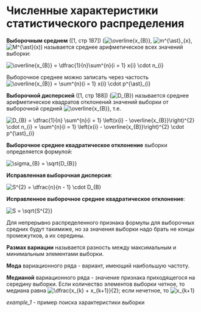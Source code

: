 # Численные характеристики статистического распределения

**Выборочным среднем** ([1, стр 187]) (![\overline{x_{B}}](https://render.githubusercontent.com/render/math?math=%5Coverline%7Bx_%7BB%7D%7D), ![m^{\ast}_{x}](https://render.githubusercontent.com/render/math?math=m%5E%7B%5Cast%7D_%7Bx%7D), ![M^{\ast}(x)](https://render.githubusercontent.com/render/math?math=M%5E%7B%5Cast%7D(x))) называется среднее арифметическое всех значений выборки:

![\overline{x_{B}} = \dfrac{1}{n}\sum^{n}_{i = 1} x_{i} \cdot n_{i}](https://render.githubusercontent.com/render/math?math=%5Coverline%7Bx_%7BB%7D%7D%20%3D%20%5Cdfrac%7B1%7D%7Bn%7D%5Csum%5E%7Bn%7D_%7Bi%20%3D%201%7D%20x_%7Bi%7D%20%5Ccdot%20n_%7Bi%7D)

Выборочное среднее можно записать через частость ![\overline{x_{B}} = \sum^{n}_{i = 1} x_{i} \cdot p^{\ast}_{i}](https://render.githubusercontent.com/render/math?math=%5Coverline%7Bx_%7BB%7D%7D%20%3D%20%5Csum%5E%7Bn%7D_%7Bi%20%3D%201%7D%20x_%7Bi%7D%20%5Ccdot%20p%5E%7B%5Cast%7D_%7Bi%7D)

**Выборочной дисперсией** ([1, стр 188]) (![D_{B}](https://render.githubusercontent.com/render/math?math=D_%7BB%7D)) называется среднее арифметическое квадратов отклонений значений выборки от выборочной средней ![\overline{x_{B}}](https://render.githubusercontent.com/render/math?math=%5Coverline%7Bx_%7BB%7D%7D), т.е.

![D_{B} = \dfrac{1}{n} \sum^{n}_{i = 1} \left(x_{i} - \overline{x_{B}}\right)^{2} \cdot n_{i} = \sum^{n}_{i = 1} \left(x_{i} - \overline{x_{B}}\right)^{2} \cdot p^{\ast}_{i}](https://render.githubusercontent.com/render/math?math=D_%7BB%7D%20%3D%20%5Cdfrac%7B1%7D%7Bn%7D%20%5Csum%5E%7Bn%7D_%7Bi%20%3D%201%7D%20%5Cleft(x_%7Bi%7D%20-%20%5Coverline%7Bx_%7BB%7D%7D%5Cright)%5E%7B2%7D%20%5Ccdot%20n_%7Bi%7D%20%3D%20%5Csum%5E%7Bn%7D_%7Bi%20%3D%201%7D%20%5Cleft(x_%7Bi%7D%20-%20%5Coverline%7Bx_%7BB%7D%7D%5Cright)%5E%7B2%7D%20%5Ccdot%20p%5E%7B%5Cast%7D_%7Bi%7D%20)

**Выборочное среднее квадратическое отклонение** выборки определяется формулой:

![\sigma_{B} = \sqrt{D_{B}}](https://render.githubusercontent.com/render/math?math=%5Csigma_%7BB%7D%20%3D%20%5Csqrt%7BD_%7BB%7D%7D%20)

**Исправленная выборочная дисперсия**:

![S^{2} = \dfrac{n}{n - 1} \cdot D_{B}](https://render.githubusercontent.com/render/math?math=S%5E%7B2%7D%20%3D%20%5Cdfrac%7Bn%7D%7Bn%20-%201%7D%20%5Ccdot%20D_%7BB%7D)

**Исправленное выборочное среднее квадратическое отклонение**:

![S = \sqrt{S^{2}}](https://render.githubusercontent.com/render/math?math=S%20%3D%20%5Csqrt%7BS%5E%7B2%7D%7D%20)

Для непрерывно распределенного признака формулы для выборочных средних будут такимиже, но за значения выборки надо брать не концы промежутков, а их середины.

**Размах вариации** называется разность между максимальным и минимальным элементами выборки.

**Мода** вариационного ряда - вариант, имеющий наибольшую частоту.

**Медианой** вариационного ряда - значение признака приходящегося на середину выборки. Если количество элементов выборки четное, то медиана равна ![\dfrac{x_{k} + x_{k+1}}{2}](https://render.githubusercontent.com/render/math?math=%5Cdfrac%7Bx_%7Bk%7D%20%2B%20x_%7Bk%2B1%7D%7D%7B2%7D); если нечетное, то ![x_{k+1}](https://render.githubusercontent.com/render/math?math=x_%7Bk%2B1%7D)

*example_1* - пример поиска характеристики выборки